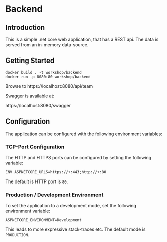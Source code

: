 # Backend

## Introduction

This is a simple .net core web application, that has a REST api.
The data is served from an in-memory data-source.

## Getting Started

```
docker build . -t workshop/backend
docker run -p 8080:80 workshop/backend
```

Browse to https://localhost:8080/api/team

Swagger is available at:

https://localhost:8080/swagger

## Configuration

The application can be configured with the following environment variables:

### TCP-Port Configuration

The HTTP and HTTPS ports can be configured by setting the following variable:

```
ENV ASPNETCORE_URLS=https://+:443;http://+:80
```

The default is HTTP port is `80`.

### Production / Development Environment

To set the application to a development mode, set the following environment variable:

```
ASPNETCORE_ENVIRONMENT=Development
```

This leads to more expressive stack-traces etc.
The default mode is `PRODUCTION`.